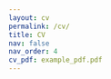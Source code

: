 ```yaml
---
layout: cv
permalink: /cv/
title: CV
nav: false
nav_order: 4
cv_pdf: example_pdf.pdf
---
```

